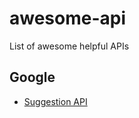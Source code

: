 # awesome-api
List of awesome helpful APIs

## Google
* [Suggestion API](http://suggestqueries.google.com/complete/search?client=firefox&hl=en&q={})
